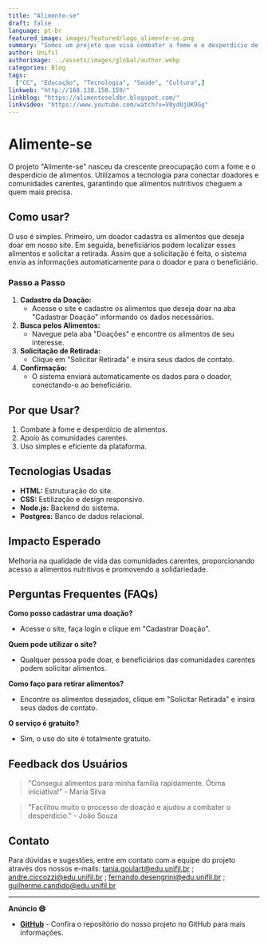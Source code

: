 ```yaml
---
title: "Alimente-se"
draft: false
language: pt-br
featured_image: images/featured/logo_alimente-se.png
summary: "Somos um projeto que visa combater a fome e o desperdício de alimentos, conectando doadores a comunidades carentes."
author: Unifil
authorimage: ../assets/images/global/author.webp
categories: Blog
tags:
  ["CC", "Educação", "Tecnologia", "Saúde", "Cultura",]
linkweb: "http://168.138.158.159/"
linkblog: "https://alimenteseldbr.blogspot.com/"
linkvideo: "https://www.youtube.com/watch?v=V0ydUjUK9Gg"
---
```


# Alimente-se

O projeto "Alimente-se" nasceu da crescente preocupação com a fome e o desperdício de alimentos. Utilizamos a tecnologia para conectar doadores e comunidades carentes, garantindo que alimentos nutritivos cheguem a quem mais precisa.

## Como usar?

O uso é simples. Primeiro, um doador cadastra os alimentos que deseja doar em nosso site. Em seguida, beneficiários podem localizar esses alimentos e solicitar a retirada. Assim que a solicitação é feita, o sistema envia as informações automaticamente para o doador e para o beneficiário.

### Passo a Passo

1. **Cadastro da Doação:**
   - Acesse o site e cadastre os alimentos que deseja doar na aba "Cadastrar Doação" informando os dados necessários.
2. **Busca pelos Alimentos:**
   - Navegue pela aba "Doações" e encontre os alimentos de seu interesse.
3. **Solicitação de Retirada:**
   - Clique em "Solicitar Retirada" e insira seus dados de contato.
4. **Confirmação:**
   - O sistema enviará automaticamente os dados para o doador, conectando-o ao beneficiário.

## Por que Usar?

1. Combate à fome e desperdício de alimentos.
2. Apoio às comunidades carentes.
3. Uso simples e eficiente da plataforma.

## Tecnologias Usadas

- **HTML:** Estruturação do site.
- **CSS:** Estilização e design responsivo.
- **Node.js:** Backend do sistema.
- **Postgres:** Banco de dados relacional.

## Impacto Esperado

Melhoria na qualidade de vida das comunidades carentes, proporcionando acesso a alimentos nutritivos e promovendo a solidariedade.

## Perguntas Frequentes (FAQs)

**Como posso cadastrar uma doação?**
- Acesse o site, faça login e clique em "Cadastrar Doação".

**Quem pode utilizar o site?**
- Qualquer pessoa pode doar, e beneficiários das comunidades carentes podem solicitar alimentos.

**Como faço para retirar alimentos?**
- Encontre os alimentos desejados, clique em "Solicitar Retirada" e insira seus dados de contato.

**O serviço é gratuito?**
- Sim, o uso do site é totalmente gratuito.

## Feedback dos Usuários

> "Consegui alimentos para minha família rapidamente. Ótima iniciativa!" - Maria Silva

> "Facilitou muito o processo de doação e ajudou a combater o desperdício." - João Souza

## Contato

Para dúvidas e sugestões, entre em contato com a equipe do projeto através dos nossos e-mails: tania.goulart@edu.unifil.br ; andre.ciccozzi@edu.unifil.br ; fernando.desengrini@edu.unifil.br ; guilherme.candido@edu.unifil.br

---

__Anúncio :smile:__

- __[GitHub](https://github.com/GuilhermeFerrazC/Alimente-se)__ - Confira o repositório do nosso projeto no GitHub para mais informações.
